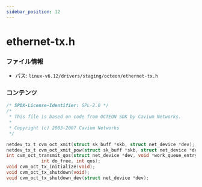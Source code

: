 ```yaml
---
sidebar_position: 12
---
```

# ethernet-tx.h

### ファイル情報

- パス: `linux-v6.12/drivers/staging/octeon/ethernet-tx.h`

### コンテンツ

```h
/* SPDX-License-Identifier: GPL-2.0 */
/*
 * This file is based on code from OCTEON SDK by Cavium Networks.
 *
 * Copyright (c) 2003-2007 Cavium Networks
 */

netdev_tx_t cvm_oct_xmit(struct sk_buff *skb, struct net_device *dev);
netdev_tx_t cvm_oct_xmit_pow(struct sk_buff *skb, struct net_device *dev);
int cvm_oct_transmit_qos(struct net_device *dev, void *work_queue_entry,
			 int do_free, int qos);
void cvm_oct_tx_initialize(void);
void cvm_oct_tx_shutdown(void);
void cvm_oct_tx_shutdown_dev(struct net_device *dev);

```
